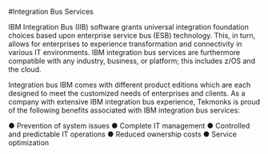 #Integration Bus Services

IBM Integration Bus (IIB) software grants universal integration foundation choices based upon enterprise service bus (ESB) technology. This, in turn, allows for enterprises to experience transformation and connectivity in various IT environments. IBM integration bus services are furthermore compatible with any industry, business, or platform; this includes z/OS and the cloud.

Integration bus IBM comes with different product editions which are each designed to meet the customized needs of enterprises and clients. As a company with extensive IBM integration bus experience, Tekmonks is proud of the following benefits associated with IBM integration bus services:

●	Prevention of system issues
●	Complete IT management
●	Controlled and predictable IT operations
●	Reduced ownership costs
●	Service optimization
